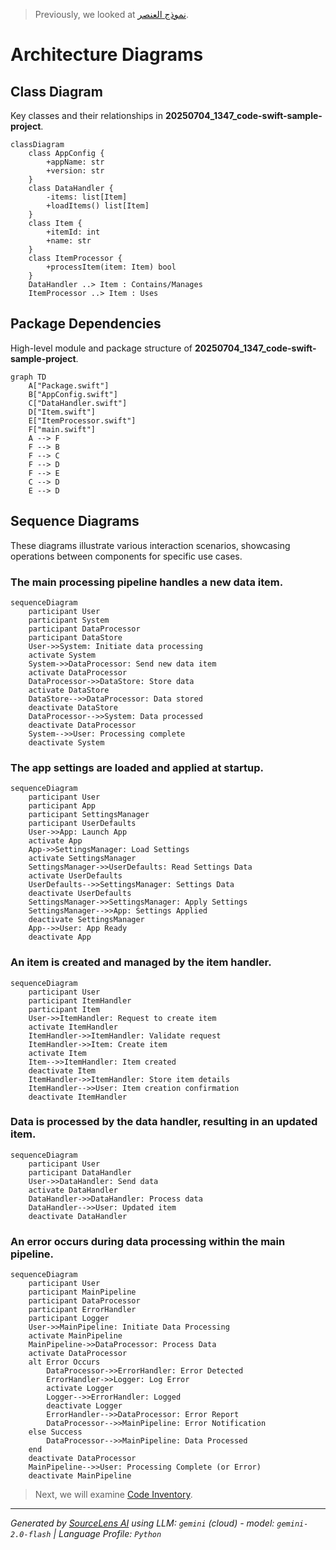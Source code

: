 > Previously, we looked at [نموذج العنصر](06_نموذج-العنصر.md).

# Architecture Diagrams
## Class Diagram
Key classes and their relationships in **20250704_1347_code-swift-sample-project**.
```mermaid
classDiagram
    class AppConfig {
        +appName: str
        +version: str
    }
    class DataHandler {
        -items: list[Item]
        +loadItems() list[Item]
    }
    class Item {
        +itemId: int
        +name: str
    }
    class ItemProcessor {
        +processItem(item: Item) bool
    }
    DataHandler ..> Item : Contains/Manages
    ItemProcessor ..> Item : Uses
```
## Package Dependencies
High-level module and package structure of **20250704_1347_code-swift-sample-project**.
```mermaid
graph TD
    A["Package.swift"]
    B["AppConfig.swift"]
    C["DataHandler.swift"]
    D["Item.swift"]
    E["ItemProcessor.swift"]
    F["main.swift"]
    A --> F
    F --> B
    F --> C
    F --> D
    F --> E
    C --> D
    E --> D
```
## Sequence Diagrams
These diagrams illustrate various interaction scenarios, showcasing operations between components for specific use cases.
### The main processing pipeline handles a new data item.
```mermaid
sequenceDiagram
    participant User
    participant System
    participant DataProcessor
    participant DataStore
    User->>System: Initiate data processing
    activate System
    System->>DataProcessor: Send new data item
    activate DataProcessor
    DataProcessor->>DataStore: Store data
    activate DataStore
    DataStore-->>DataProcessor: Data stored
    deactivate DataStore
    DataProcessor-->>System: Data processed
    deactivate DataProcessor
    System-->>User: Processing complete
    deactivate System
```
### The app settings are loaded and applied at startup.
```mermaid
sequenceDiagram
    participant User
    participant App
    participant SettingsManager
    participant UserDefaults
    User->>App: Launch App
    activate App
    App->>SettingsManager: Load Settings
    activate SettingsManager
    SettingsManager->>UserDefaults: Read Settings Data
    activate UserDefaults
    UserDefaults-->>SettingsManager: Settings Data
    deactivate UserDefaults
    SettingsManager->>SettingsManager: Apply Settings
    SettingsManager-->>App: Settings Applied
    deactivate SettingsManager
    App-->>User: App Ready
    deactivate App
```
### An item is created and managed by the item handler.
```mermaid
sequenceDiagram
    participant User
    participant ItemHandler
    participant Item
    User->>ItemHandler: Request to create item
    activate ItemHandler
    ItemHandler->>ItemHandler: Validate request
    ItemHandler->>Item: Create item
    activate Item
    Item-->>ItemHandler: Item created
    deactivate Item
    ItemHandler->>ItemHandler: Store item details
    ItemHandler-->>User: Item creation confirmation
    deactivate ItemHandler
```
### Data is processed by the data handler, resulting in an updated item.
```mermaid
sequenceDiagram
    participant User
    participant DataHandler
    User->>DataHandler: Send data
    activate DataHandler
    DataHandler->>DataHandler: Process data
    DataHandler-->>User: Updated item
    deactivate DataHandler
```
### An error occurs during data processing within the main pipeline.
```mermaid
sequenceDiagram
    participant User
    participant MainPipeline
    participant DataProcessor
    participant ErrorHandler
    participant Logger
    User->>MainPipeline: Initiate Data Processing
    activate MainPipeline
    MainPipeline->>DataProcessor: Process Data
    activate DataProcessor
    alt Error Occurs
        DataProcessor->>ErrorHandler: Error Detected
        ErrorHandler->>Logger: Log Error
        activate Logger
        Logger-->>ErrorHandler: Logged
        deactivate Logger
        ErrorHandler-->>DataProcessor: Error Report
        DataProcessor-->>MainPipeline: Error Notification
    else Success
        DataProcessor-->>MainPipeline: Data Processed
    end
    deactivate DataProcessor
    MainPipeline-->>User: Processing Complete (or Error)
    deactivate MainPipeline
```

> Next, we will examine [Code Inventory](08_code_inventory.md).


---

*Generated by [SourceLens AI](https://github.com/openXFlow/sourceLensAI) using LLM: `gemini` (cloud) - model: `gemini-2.0-flash` | Language Profile: `Python`*